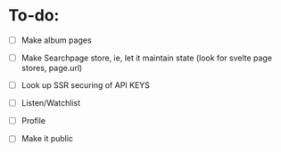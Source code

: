 # To-do: 

- [ ]  Make album pages

- [ ]  Make Searchpage store, ie, let it maintain state (look for svelte page stores, page.url)

- [ ]  Look up SSR securing of API KEYS

- [ ]  Listen/Watchlist 

- [ ]  Profile 

- [ ]  Make it public 
